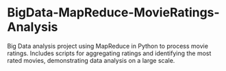 # BigData-MapReduce-MovieRatings-Analysis
Big Data analysis project using MapReduce in Python to process movie ratings. Includes scripts for aggregating ratings and identifying the most rated movies, demonstrating data analysis on a large scale.
